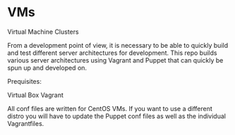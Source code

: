 VMs
===

Virtual Machine Clusters

From a development point of view, it is necessary to be able to quickly build and test different server architectures for development.  This repo builds various server architectures using Vagrant and Puppet that can quickly be spun up and developed on.

Prequisites:

Virtual Box
Vagrant

All conf files are written for CentOS VMs.  If you want to use a different distro you will have to update the Puppet conf files as well as the individual Vagrantfiles.
